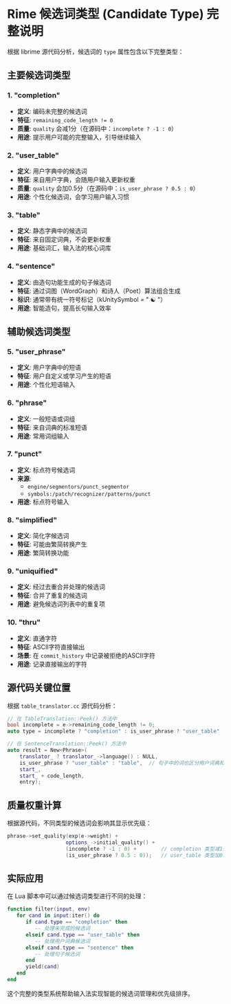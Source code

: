 # Rime 候选词类型 (Candidate Type) 完整说明

根据 librime 源代码分析，候选词的 `type` 属性包含以下完整类型：

## 主要候选词类型

### 1. **"completion"**
- **定义**: 编码未完整的候选词
- **特征**: `remaining_code_length != 0`
- **质量**: `quality` 会减1分（在源码中：`incomplete ? -1 : 0`）
- **用途**: 提示用户可能的完整输入，引导继续输入

### 2. **"user_table"** 
- **定义**: 用户字典中的候选词
- **特征**: 来自用户字典，会随用户输入更新权重
- **质量**: `quality` 会加0.5分（在源码中：`is_user_phrase ? 0.5 : 0`）
- **用途**: 个性化候选词，会学习用户输入习惯

### 3. **"table"**
- **定义**: 静态字典中的候选词  
- **特征**: 来自固定词典，不会更新权重
- **用途**: 基础词汇，输入法的核心词库

### 4. **"sentence"**
- **定义**: 由造句功能生成的句子候选词
- **特征**: 通过词图（WordGraph）和诗人（Poet）算法组合生成
- **标识**: 通常带有统一符号标记（kUnitySymbol = " ☯ "）
- **用途**: 智能造句，提高长句输入效率

## 辅助候选词类型

### 5. **"user_phrase"**
- **定义**: 用户字典中的短语
- **特征**: 用户自定义或学习产生的短语
- **用途**: 个性化短语输入

### 6. **"phrase"** 
- **定义**: 一般短语或词组
- **特征**: 来自词典的标准短语
- **用途**: 常用词组输入

### 7. **"punct"**
- **定义**: 标点符号候选词
- **来源**: 
  - `engine/segmentors/punct_segmentor`
  - `symbols:/patch/recognizer/patterns/punct`
- **用途**: 标点符号输入

### 8. **"simplified"**
- **定义**: 简化字候选词
- **特征**: 可能由繁简转换产生
- **用途**: 繁简转换功能

### 9. **"uniquified"**
- **定义**: 经过去重合并处理的候选词
- **特征**: 合并了重复的候选词
- **用途**: 避免候选词列表中的重复项

### 10. **"thru"**
- **定义**: 直通字符
- **特征**: ASCII字符直接输出
- **场景**: 在 `commit_history` 中记录被拒绝的ASCII字符
- **用途**: 记录直接输出的字符

## 源代码关键位置

根据 `table_translator.cc` 源代码分析：

```cpp
// 在 TableTranslation::Peek() 方法中
bool incomplete = e->remaining_code_length != 0;
auto type = incomplete ? "completion" : is_user_phrase ? "user_table" : "table";

// 在 SentenceTranslation::Peek() 方法中  
auto result = New<Phrase>(
    translator_ ? translator_->language() : NULL,
    is_user_phrase ? "user_table" : "table",  // 句子中的词也区分用户词典和静态词典
    start_,
    start_ + code_length,
    entry);
```

## 质量权重计算

根据源代码，不同类型的候选词会影响其显示优先级：

```cpp
phrase->set_quality(exp(e->weight) +
                   options_->initial_quality() +
                   (incomplete ? -1 : 0) +        // completion 类型减1分
                   (is_user_phrase ? 0.5 : 0));   // user_table 类型加0.5分
```

## 实际应用

在 Lua 脚本中可以通过候选词类型进行不同的处理：

```lua
function filter(input, env)
   for cand in input:iter() do
      if cand.type == "completion" then
         -- 处理未完成的候选词
      elseif cand.type == "user_table" then
         -- 处理用户词典候选词
      elseif cand.type == "sentence" then
         -- 处理句子候选词
      end
      yield(cand)
   end
end
```

这个完整的类型系统帮助输入法实现智能的候选词管理和优先级排序。
